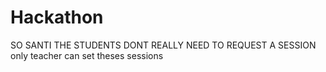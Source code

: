 # Hackathon
SO SANTI THE STUDENTS DONT REALLY NEED TO REQUEST A SESSION only teacher can set theses sessions